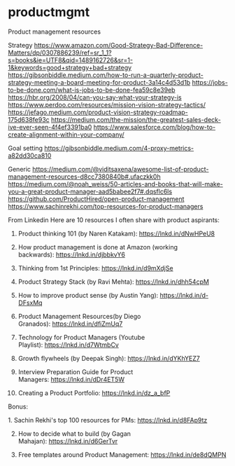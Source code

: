 # productmgmt
Product management resources

Strategy
https://www.amazon.com/Good-Strategy-Bad-Difference-Matters/dp/0307886239/ref=sr_1_1?s=books&ie=UTF8&qid=1489162726&sr=1-1&keywords=good+strategy+bad+strategy
https://gibsonbiddle.medium.com/how-to-run-a-quarterly-product-strategy-meeting-a-board-meeting-for-product-3a14c4d53d1b
https://jobs-to-be-done.com/what-is-jobs-to-be-done-fea59c8e39eb
https://hbr.org/2008/04/can-you-say-what-your-strategy-is
https://www.perdoo.com/resources/mission-vision-strategy-tactics/
https://jefago.medium.com/product-vision-strategy-roadmap-175d638fe93c
https://medium.com/the-mission/the-greatest-sales-deck-ive-ever-seen-4f4ef3391ba0
https://www.salesforce.com/blog/how-to-create-alignment-within-your-company/

Goal setting
https://gibsonbiddle.medium.com/4-proxy-metrics-a82dd30ca810

Generic
https://medium.com/@viditsaxena/awesome-list-of-product-management-resources-d8cc7380840b#.ufaczkk0h
https://medium.com/@noah_weiss/50-articles-and-books-that-will-make-you-a-great-product-manager-aad5babee2f7#.dqsflc6ls
https://github.com/ProductHired/open-product-management
https://www.sachinrekhi.com/top-resources-for-product-managers

From Linkedin
Here are 10 resources I often share with product aspirants:

1. Product thinking 101 (by Naren Katakam): https://lnkd.in/dNwHPeU8

2. How product management is done at Amazon (working backwards): https://lnkd.in/djbbkvY6

3. Thinking from 1st Principles: https://lnkd.in/d9mXdjSe

4. Product Strategy Stack (by Ravi Mehta): https://lnkd.in/dhh54cpM

5. How to improve product sense (by Austin Yang): https://lnkd.in/d-DFsxMq

6. Product Management Resources(by Diego Granados): https://lnkd.in/dfiZmUq7

7. Technology for Product Managers (Youtube Playlist): https://lnkd.in/d7WtmbCv

8. Growth flywheels (by Deepak Singh): https://lnkd.in/dYKhYEZ7

9. Interview Preparation Guide for Product Managers: https://lnkd.in/dDr4ET5W

10. Creating a Product Portfolio: https://lnkd.in/dz_a_bfP

Bonus:

1. Sachin Rekhi's top 100 resources for PMs: https://lnkd.in/d8FAp9tz

2. How to decide what to build (by Gagan Mahajan): https://lnkd.in/d6GerTvr

3. Free templates around Product Management: https://lnkd.in/de8dQMPN
